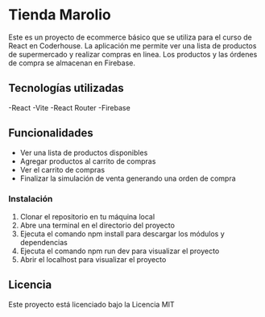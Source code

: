 # Tienda Marolio

Este es un proyecto de ecommerce básico que se utiliza para el curso de React en Coderhouse. La aplicación me permite ver una lista de productos de supermercado y realizar compras en linea. Los productos y las órdenes de compra se almacenan en Firebase.

## Tecnologías utilizadas

-React
-Vite
-React Router
-Firebase

## Funcionalidades

- Ver una lista de productos disponibles
- Agregar productos al carrito de compras
- Ver el carrito de compras
- Finalizar la simulación de venta generando una orden de compra

### Instalación

1. Clonar el repositorio en tu máquina local
2. Abre una terminal en el directorio del proyecto
3. Ejecuta el comando npm install para descargar los módulos y dependencias
4. Ejecuta el comando npm run dev para visualizar el proyecto
5. Abrir el localhost para visualizar el proyecto

## Licencia

Este proyecto está licenciado bajo la Licencia MIT